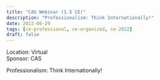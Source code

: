 ```yaml
---
title: "CAS Webinar (1.5 CE)"
description: "Professionalism: Think Internationally!"
date: 2022-06-29
tags: [ce-professional, ce-organized, ce-2022]
draft: false
---
```


Location: Virtual  
Sponsor: CAS

Professionalism: Think Internationally!
